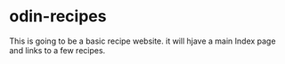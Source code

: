 # odin-recipes

This is going to be a basic recipe website. it will hjave a main Index page and links to a few recipes.